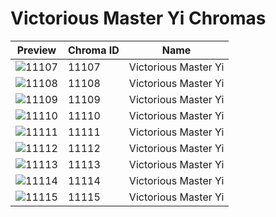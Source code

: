 # Victorious Master Yi Chromas



| Preview | Chroma ID | Name |
|---------|-----------|------|
| ![11107](https://raw.communitydragon.org/latest/plugins/rcp-be-lol-game-data/global/default/v1/champion-chroma-images/11/11107.png) | 11107 | Victorious Master Yi |
| ![11108](https://raw.communitydragon.org/latest/plugins/rcp-be-lol-game-data/global/default/v1/champion-chroma-images/11/11108.png) | 11108 | Victorious Master Yi |
| ![11109](https://raw.communitydragon.org/latest/plugins/rcp-be-lol-game-data/global/default/v1/champion-chroma-images/11/11109.png) | 11109 | Victorious Master Yi |
| ![11110](https://raw.communitydragon.org/latest/plugins/rcp-be-lol-game-data/global/default/v1/champion-chroma-images/11/11110.png) | 11110 | Victorious Master Yi |
| ![11111](https://raw.communitydragon.org/latest/plugins/rcp-be-lol-game-data/global/default/v1/champion-chroma-images/11/11111.png) | 11111 | Victorious Master Yi |
| ![11112](https://raw.communitydragon.org/latest/plugins/rcp-be-lol-game-data/global/default/v1/champion-chroma-images/11/11112.png) | 11112 | Victorious Master Yi |
| ![11113](https://raw.communitydragon.org/latest/plugins/rcp-be-lol-game-data/global/default/v1/champion-chroma-images/11/11113.png) | 11113 | Victorious Master Yi |
| ![11114](https://raw.communitydragon.org/latest/plugins/rcp-be-lol-game-data/global/default/v1/champion-chroma-images/11/11114.png) | 11114 | Victorious Master Yi |
| ![11115](https://raw.communitydragon.org/latest/plugins/rcp-be-lol-game-data/global/default/v1/champion-chroma-images/11/11115.png) | 11115 | Victorious Master Yi |